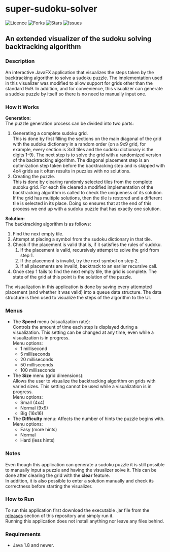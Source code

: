 # super-sudoku-solver

![Licence](https://img.shields.io/github/license/bubbleship/super-sudoku-solver)
![Forks](https://img.shields.io/github/forks/bubbleship/super-sudoku-solver)
![Stars](https://img.shields.io/github/stars/bubbleship/super-sudoku-solver)
![Issues](https://img.shields.io/github/issues/bubbleship/super-sudoku-solver)

## An extended visualizer of the sudoku solving backtracking algorithm

### Description

An interactive JavaFX application that visualizes the steps taken by the backtracking
algorithm to solve a sudoku puzzle. The implementation used in this visualizer was modified to
allow support for grids other than the standard 9x9. In addition, and for convenience, this
visualizer can generate a sudoku puzzle by itself so there is no need to manually input one.

### How it Works

**Generation:**
<br>
The puzzle generation process can be divided into two parts:

1. Generating a complete sudoku grid.
   <br>
   This is done by first filling the sections on the main diagonal of the grid with the sudoku
   dictionary in a random order (on a 9x9 grid, for example, every section is 3x3 tiles and the
   sudoku dictionary is the digits 1-9). The next step is to solve the grid with a randomized
   version of the backtracking algorithm. The diagonal placement step is an optimization step taken
   before the backtracking step and is skipped with 4x4 grids as it often results in puzzles with
   no solutions.
2. Creating the puzzle.
   <br>
   This is done by clearing randomly selected tiles from the complete sudoku grid. For each tile
   cleared a modified implementation of the backtracking algorithm is called to check the
   uniqueness of its solution. If the grid has multiple solutions, then the tile is restored and a
   different tile is selected in its place. Doing so ensures that at the end of this process we end
   up with a sudoku puzzle that has exactly one solution.

**Solution:**
<br>
The backtracking algorithm is as follows:

1. Find the next empty tile.
2. Attempt at placing a symbol from the sudoku dictionary in that tile.
3. Check if the placement is valid that is, if it satisfies the rules of sudoku.
    1. If the placement is valid, recursively attempt to solve the grid from step 1.
    2. If the placement is invalid, try the next symbol on step 2.
    3. If all placements are invalid, backtrack to an earlier recursive call.
4. Once step 1 fails to find the next empty tile, the grid is complete. The state of the grid at
   this point is the solution of the puzzle.

The visualization in this application is done by saving every attempted placement (and whether it
was valid) into a queue data structure. The data structure is then used to visualize the steps of
the algorithm to the UI.

### Menus

* The **Speed** menu (visualization rate):
  <br>
  Controls the amount of time each step is displayed during a visualization.
  This setting can be changed at any time, even while a visualization is in progress.
  <br>
  Menu options:
    * 1 millisecond
    * 5 milliseconds
    * 20 milliseconds
    * 50 milliseconds
    * 100 milliseconds
* The **Size** menu (grid dimensions):
  <br>
  Allows the user to visualize the backtracking algorithm on grids with varied sizes.
  This setting cannot be used while a visualization is in progress.
  <br>
  Menu options:
    * Small (4x4)
    * Normal (9x9)
    * Big (16x16)
* The **Difficulty** menu: Affects the number of hints the puzzle begins with.
  <br>
  Menu options:
    * Easy (more hints)
    * Normal
    * Hard (less hints)

### Notes

Even though this application can generate a sudoku puzzle it is still possible to manually input
a puzzle and having the visualizer solve it. This can be done after clearing the grid with the
**clear** feature.
<br>
In addition, it is also possible to enter a solution manually and check its correctness before
starting the visualizer.

### How to Run

To run this application first download the executable .jar file from the
[releases](https://github.com/bubbleship/super-sudoku-solver/releases) section of
this repository and simply run it.
<br>
Running this application does not install anything nor leave any files behind.

### Requirements

* Java 1.8 and newer.
